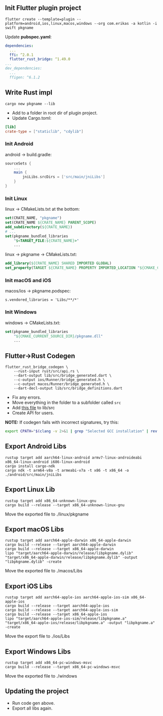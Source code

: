 ## Init Flutter plugin project
```
flutter create --template=plugin --platform=android,ios,linux,macos,windows --org com.erikas -a kotlin -i swift pkgname
```
Update **pubspec.yaml**:
```yaml
dependencies:
  ...
  ffi: ^2.0.1
  flutter_rust_bridge: ^1.49.0
...
dev_dependencies:
  ...
  ffigen: ^6.1.2
```

## Write Rust impl
```
cargo new pkgname --lib
```
- Add to a folder in root dir of plugin project.
- Update Cargo.toml:
```toml
[lib]
crate-type = ["staticlib", "cdylib"]
```

### Init Android
android -> build.gradle:
```gradle
sourceSets {
    ...
    main {
        jniLibs.srcDirs = ['src/main/jniLibs']
    }
}
```

### Init Linux
linux -> CMakeLists.txt at the bottom:
```cmake
set(CRATE_NAME, "pkgname")
set(CRATE_NAME ${CRATE_NAME} PARENT_SCOPE)
add_subdirectory(${CRATE_NAME})
# ...
set(pkgname_bundled_libraries
    "$<TARGET_FILE:${CRATE_NAME}>"
    ...
```
linux -> pkgname -> CMakeLists.txt:
```cmake
add_library(${CRATE_NAME} SHARED IMPORTED GLOBAL)
set_property(TARGET ${CRATE_NAME} PROPERTY IMPORTED_LOCATION "${CMAKE_CURRENT_SOURCE_DIR}/libpkgname.so")
```

### Init macOS and iOS
macos/ios -> pkgname.podspec:
```podspec
s.vendored_libraries = 'Libs/**/*'
```

### Init Windows
windows -> CMakeLists.txt:
```cmake
set(pkgname_bundled_libraries
    "${CMAKE_CURRENT_SOURCE_DIR}/pkgname.dll"
    ...
```

## Flutter->Rust Codegen
```
flutter_rust_bridge_codegen \
    --rust-input rust/src/api.rs \
    --dart-output lib/src/bridge_generated.dart \
    --c-output ios/Runner/bridge_generated.h \
    --c-output macos/Runner/bridge_generated.h \
    --dart-decl-output lib/src/bridge_definitions.dart
```
- Fix any errors.
- Move everything in the folder to a subfolder called ``src``
- Add [this file](https://raw.githubusercontent.com/Desdaemon/flutter_rust_bridge_template/main/lib/ffi.dart) to lib/src
- Create API for users.

**NOTE:** If codegen fails with incorrect signatures, try this:
```sh 
export CPATH="$(clang -v 2>&1 | grep "Selected GCC installation" | rev | cut -d' ' -f1 | rev)/include"
```

## Export Android Libs
```
rustup target add aarch64-linux-android armv7-linux-androideabi x86_64-linux-android i686-linux-android
cargo install cargo-ndk
cargo ndk -t arm64-v8a -t armeabi-v7a -t x86 -t x86_64 -o ./android/src/main/jniLibs
```

## Export Linux Lib
```
rustup target add x86_64-unknown-linux-gnu
cargo build --release --target x86_64-unknown-linux-gnu
```
Move the exported file to ./linux/pkgname

## Export macOS Libs
```
rustup target add aarch64-apple-darwin x86_64-apple-darwin
cargo build --release --target aarch64-apple-darwin
cargo build --release --target x86_64-apple-darwin
lipo "target/aarch64-apple-darwin/release/libpkgname.dylib" "target/x86_64-apple-darwin/release/libpkgname.dylib" -output "libpkgname.dylib" -create
```
Move the exported file to ./macos/Libs

## Export iOS Libs
```
rustup target add aarch64-apple-ios aarch64-apple-ios-sim x86_64-apple-ios
cargo build --release --target aarch64-apple-ios
cargo build --release --target aarch64-apple-ios-sim
cargo build --release --target x86_64-apple-ios
lipo "target/aarch64-apple-ios-sim/release/libpkgname.a" "target/x86_64-apple-ios/release/libpkgname.a" -output "libpkgname.a" -create
```
Move the export file to ./ios/Libs

## Export Windows Libs
```
rustup target add x86_64-pc-windows-msvc
cargo build --release --target x86_64-pc-windows-msvc
```
Move the exported file to ./windows

## Updating the project
- Run code gen above.
- Export all libs again.
